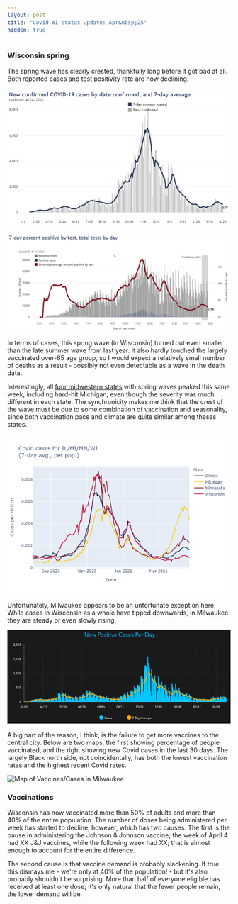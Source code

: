 ```yaml
---
layout: post
title: "Covid WI status update: Apr&nbsp;25"
hidden: true
---
```


### Wisconsin spring

The spring wave has clearly crested, thankfully long before it got bad at all. Both reported cases and test positivity rate are now declining. 

![Cases](../assets/DHS-Cases-Reported_2021-04-24.png)

![Positivity rate](../assets/DHS-Positivity_2021-04-24.png)

In terms of cases, this spring wave (in Wisconsin) turned out even smaller than the late summer wave from last year. It also hardly touched the largely vaccinated over-65 age group, so I would expect a relatively small number of deaths as a result - possibly not even detectable as a wave in the death data.

Interestingly, all [four midwestern states](2021-04-11-variants-midwest.md) with spring waves peaked this same week, including hard-hit Michigan, even though the severity was much different in each state. The synchronicity makes me think that the crest of the wave must be due to some combination of vaccination and seasonality, since both vaccination pace and climate are quite similar among theses states.

![Cases in 4 midwest states](../assets/Cases-Midwest-States_2021-04-23.png)

Unfortunately, Milwaukee appears to be an unfortunate exception here. While cases in Wisconsin as a whole have tipped downwards, in Milwaukee they are steady or even slowly rising.

![Cases in Milwaukee](../assets/Milwaukee-Cases_2021-04-24.png)

A big part of the reason, I think, is the failure to get more vaccines to the central city.  Below are two maps, the first showing percentage of people vaccinated, and the right showing new Covid cases in the last 30 days. The largely Black north side, not coincidentally, has both the lowest vaccination rates and the highest recent Covid rates.

![Map of Vaccines/Cases in Milwaukee](../assets/Milwaukee-Vaccines-Cases_2021-04-24.png)


### Vaccinations

Wisconsin has now vaccinated more than 50% of adults and more than 40% of the entire population. The number of doses being administered per week has started to decline, however, which has two causes. The first is the pause in administering the Johnson & Johnson vaccine; the week of April 4 had XX J&J vaccines, while the following week had XX; that is almost enough to account for the entire difference.

The second cause is that vaccine demand is probably slackening. If true this dismays me - we're only at 40% of the population! - but it's also probably shouldn't be surprising. More than half of everyone eligible has received at least one dose; it's only natural that the fewer people remain, the lower demand will be. 




